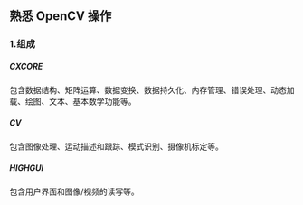 ## 熟悉 OpenCV 操作

### 1.组成
##### CXCORE
包含数据结构、矩阵运算、数据变换、数据持久化、内存管理、错误处理、动态加载、绘图、文本、基本数学功能等。

##### CV
包含图像处理、运动描述和跟踪、模式识别、摄像机标定等。

##### HIGHGUI
包含用户界面和图像/视频的读写等。

